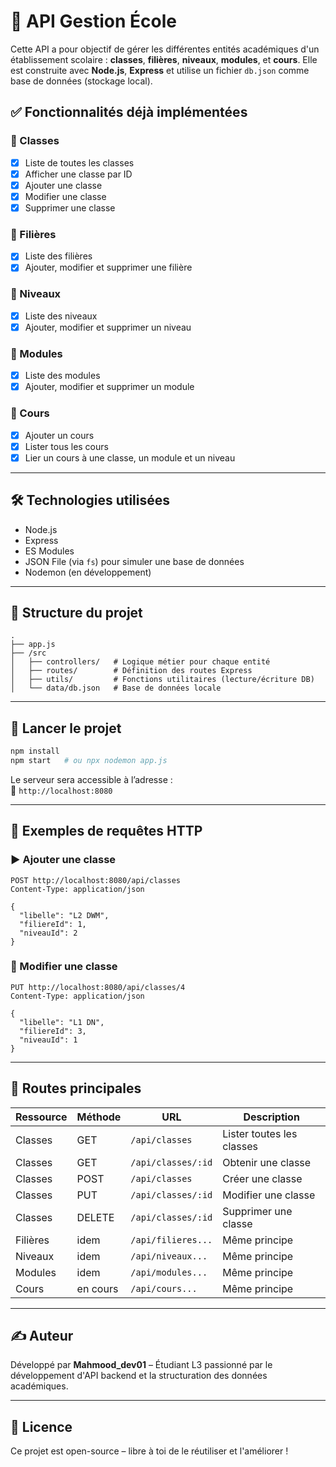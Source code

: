 
# 📘 API Gestion École

Cette API a pour objectif de gérer les différentes entités académiques d'un établissement scolaire : **classes**, **filières**, **niveaux**, **modules**, et **cours**. Elle est construite avec **Node.js**, **Express** et utilise un fichier `db.json` comme base de données (stockage local).

## ✅ Fonctionnalités déjà implémentées

### 🔹 Classes
- [x] Liste de toutes les classes
- [x] Afficher une classe par ID
- [x] Ajouter une classe
- [x] Modifier une classe
- [x] Supprimer une classe

### 🔹 Filières
- [x] Liste des filières
- [x] Ajouter, modifier et supprimer une filière

### 🔹 Niveaux
- [x] Liste des niveaux
- [x] Ajouter, modifier et supprimer un niveau

### 🔹 Modules
- [x] Liste des modules
- [x] Ajouter, modifier et supprimer un module

### 🔹 Cours
- [x] Ajouter un cours
- [x] Lister tous les cours
- [x] Lier un cours à une classe, un module et un niveau

---

## 🛠️ Technologies utilisées

- Node.js
- Express
- ES Modules
- JSON File (via `fs`) pour simuler une base de données
- Nodemon (en développement)

---

## 📁 Structure du projet

```
.
├── app.js
├── /src
│   ├── controllers/   # Logique métier pour chaque entité
│   ├── routes/        # Définition des routes Express
│   ├── utils/         # Fonctions utilitaires (lecture/écriture DB)
│   └── data/db.json   # Base de données locale
```

---

## 🚀 Lancer le projet

```bash
npm install
npm start   # ou npx nodemon app.js
```

Le serveur sera accessible à l’adresse :  
📍 `http://localhost:8080`

---

## 🧪 Exemples de requêtes HTTP

### ▶️ Ajouter une classe

```http
POST http://localhost:8080/api/classes
Content-Type: application/json

{
  "libelle": "L2 DWM",
  "filiereId": 1,
  "niveauId": 2
}
```

### 🔄 Modifier une classe

```http
PUT http://localhost:8080/api/classes/4
Content-Type: application/json

{
  "libelle": "L1 DN",
  "filiereId": 3,
  "niveauId": 1
}
```

---

## 📌 Routes principales

| Ressource | Méthode | URL                          | Description                   |
|-----------|---------|------------------------------|-------------------------------|
| Classes   | GET     | `/api/classes`               | Lister toutes les classes     |
| Classes   | GET     | `/api/classes/:id`           | Obtenir une classe            |
| Classes   | POST    | `/api/classes`               | Créer une classe              |
| Classes   | PUT     | `/api/classes/:id`           | Modifier une classe           |
| Classes   | DELETE  | `/api/classes/:id`           | Supprimer une classe          |
| Filières  | idem    | `/api/filieres...`           | Même principe                 |
| Niveaux   | idem    | `/api/niveaux...`            | Même principe                     |
| Modules   | idem    | `/api/modules...`            | Même principe                              |
| Cours     | en cours| `/api/cours...`              | Même principe                         |

---

## ✍️ Auteur

Développé par **Mahmood_dev01** – Étudiant L3 passionné par le développement d'API backend et la structuration des données académiques.

---

## 📄 Licence

Ce projet est open-source – libre à toi de le réutiliser et l'améliorer !
